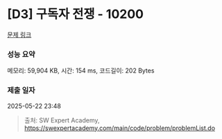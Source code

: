 # [D3] 구독자 전쟁 - 10200 

[문제 링크](https://swexpertacademy.com/main/code/problem/problemDetail.do?contestProbId=AXMCXV_qVgkDFAWv) 

### 성능 요약

메모리: 59,904 KB, 시간: 154 ms, 코드길이: 202 Bytes

### 제출 일자

2025-05-22 23:48



> 출처: SW Expert Academy, https://swexpertacademy.com/main/code/problem/problemList.do